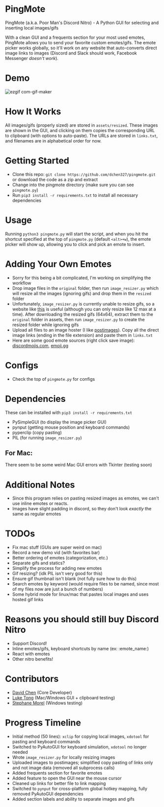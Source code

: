 # PingMote
PingMote (a.k.a. Poor Man's Discord Nitro) - A Python GUI for selecting and inserting local images/gifs

With a clean GUI and a frequents section for your most used emotes, PingMote allows you to send your favorite custom emotes/gifs. The emote picker works globally, so it'll work on any website that auto-converts direct image links to images (Discord and Slack should work, Facebook Messenger *doesn't work*).

# Demo
![ezgif com-gif-maker](https://user-images.githubusercontent.com/37674516/107125905-81540c80-687a-11eb-9def-b4e51f2b9d32.gif)

# How It Works
All images/gifs (properly sized) are stored in `assets/resized`. These images are shown in the GUI, and clicking on them copies the corresponding URL to clipboard (with options to auto-paste). The URLs are stored in `links.txt`, and filenames are in alphabetical order for now.

# Getting Started
- Clone this repo: `git clone https://github.com/dchen327/pingmote.git` or download the code as a zip and extract
- Change into the pingmote directory (make sure you can see `pingmote.py`)
- Run `pip3 install -r requirements.txt` to install all necessary dependencies

# Usage
Running `python3 pingmote.py` will start the script, and when you hit the shortcut specified at the top of `pingmote.py` (default `<alt>+w`), the emote picker will show up, allowing you to click and pick an emote to insert.

# Adding Your Own Emotes
- Sorry for this being a bit complicated, I'm working on simplifying the workflow
- Drop image files in the `original` folder, then run `image_resizer.py` which will resize all the images (ignoring gifs) and drop them in the `resized` folder
- Unfortunately, `image_resizer.py` is currently unable to resize gifs, so a website like [this](https://www.iloveimg.com/resize-image/resize-gif) is useful (although you can only resize like 12 max at a time). After downloading the resized gifs (64x64), extract them to the `original` folder in assets, then run `image_resizer.py` to create the resized folder while ignoring gifs
- Upload all files to an image hoster (I like [postimages](https://postimages.org/)). Copy all the direct image links (ending in the file extension) and paste them in `links.txt`
- Here are some good emote sources (right click save image): [discordmojis.com](https://discordmojis.com/), [emoji.gg](https://emoji.gg/)

# Configs
- Check the top of `pingmote.py` for configs

# Dependencies
These can be installed with `pip3 install -r requirements.txt`

- PySimpleGUI (to display the image picker GUI)
- pynput (getting mouse position and keyboard commands)
- pyperclip (copy pasting)
- PIL (for running `image_resizer.py`)

## For Mac:
There seem to be some weird Mac GUI errors with Tkinter (testing soon)

# Additional Notes
- Since this program relies on pasting resized images as emotes, we can't use inline emotes or reacts.
- Images have slight padding in discord, so they don't look *exactly* the same as regular emotes

# TODOs
- Fix mac stuff (GUIs are super weird on mac)
- Record a new demo vid (with favorites bar)
- Better ordering of emotes (categorization, etc.)
- Separate gifs and statics?
- Simplify the process for adding new emotes
- Gif resizing? (idk PIL isn't very good for this)
- Ensure gif thumbnail isn't blank (not fully sure how to do this)
- Search emotes by keyword (would require files to be named, since most of my files now are just a bunch of numbers)
- Some hybrid mode for linux/mac that pastes local images and uses hosted gif links

# Reasons you should still buy Discord Nitro
- Support Discord!
- Inline emotes/gifs, keyboard shortcuts by name (ex: :emote_name:)
- React with emotes
- Other nitro benefits!

# Contributors
- [David Chen](https://github.com/dchen327) (Core Developer)
- [Luke Tong](https://github.com/luke-rt) (Mac/Windows GUI + clipboard testing)
- [Stephane Morel](https://github.com/SoAsEr) (Windows testing)

# Progress Timeline
- Initial method (50 lines): `xclip` for copying local images, `xdotool` for pasting and keyboard commands
- Switched to PyAutoGUI for keyboard simulation, `xdotool` no longer needed
- Wrote `image_resizer.py` for locally resizing images
- Uploaded images to postimages; simplified copy pasting of links only and not image data (removed all subprocess calls)
- Added frequents section for favorite emotes
- Added feature to open the GUI near the mouse cursor
- Cleaned up links for better file to link mapping
- Switched to `pynput` for cross-platform global hotkey mapping, fully removed PyAutoGUI dependencies
- Added section labels and ability to separate images and gifs